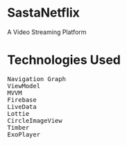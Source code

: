 # SastaNetflix
A Video Streaming Platform
# Technologies Used
<pre>
Navigation Graph
ViewModel
MVVM
Firebase
LiveData
Lottie
CircleImageView
Timber
ExoPlayer
</pre>

